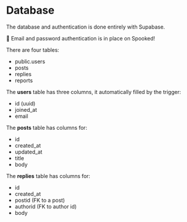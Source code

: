 # Database

The database and authentication is done entirely with Supabase.

📧 Email and password authentication is in place on Spooked!

There are four tables:

- public.users
- posts
- replies
- reports

The **users** table has three columns, it automatically filled by the trigger:

- id (uuid)
- joined_at
- email

The **posts** table has columns for:

- id
- created_at
- updated_at
- title
- body

The **replies** table has columns for:

- id
- created_at
- postid (FK to a post)
- authorid (FK to author id)
- body
